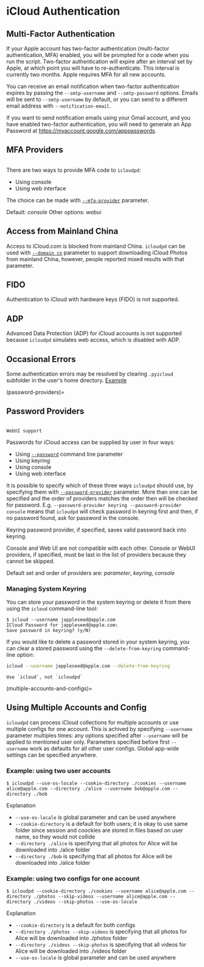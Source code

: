 # iCloud Authentication

## Multi-Factor Authentication

If your Apple account has two-factor authentication (multi-factor authentication, MFA) enabled,
you will be prompted for a code when you run the script. Two-factor authentication will expire after an interval set by Apple,
at which point you will have to re-authenticate. This interval is currently two months. Apple requires MFA for all new accounts.

You can receive an email notification when two-factor authentication expires by passing the
`--smtp-username` and `--smtp-password` options. Emails will be sent to `--smtp-username` by default,
or you can send to a different email address with `--notification-email`.

If you want to send notification emails using your Gmail account, and you have enabled two-factor authentication, you will need to generate an App Password at <https://myaccount.google.com/apppasswords>.

## MFA Providers

```{versionadded} 1.21.0
```

There are two ways to provide MFA code to `icloudpd`:
- Using console
- Using web interface

The choice can be made with [`--mfa-provider`](mfa-provider-parameter) parameter.

Default: *console*
Other options: *webui*

## Access from Mainland China

Access to iCloud.com is blocked from mainland China. `icloudpd` can be used with [`--domain cn`](domain-parameter) parameter to support downloading iCloud Photos from mainland China, however, people reported mixed results with that parameter.

## FIDO

Authentication to iCloud with hardware keys (FIDO) is not supported.

## ADP

Advanced Data Protection (ADP) for iCloud accounts is not supported because `icloudpd` simulates web access, which is disabled with ADP.

## Occasional Errors

Some authentication errors may be resolved by clearing `.pyicloud` subfolder in the user's home directory. [Example](https://github.com/icloud-photos-downloader/icloud_photos_downloader/issues/772#issuecomment-1950963522)

(password-providers)=
## Password Providers

```{versionadded} 1.20.0
```
```{versionadded} 1.21.0
WebUI support
```

Passwords for iCloud access can be supplied by user in four ways:
- Using [`--password`](password-parameter) command line parameter
- Using keyring
- Using console
- Using web interface

It is possible to specify which of these three ways `icloudpd` should use, by specifying them with [`--password-provider`](password-provider-parameter) parameter. More than one can be specified and the order
of providers matches the order then will be checked for password. E.g. `--password-provider keyring --password-provider console` means that `icloudpd` will check password in keyring first and then, if no password found, ask for password in the console.

Keyring password provider, if specified, saves valid password back into keyring.

Console and Web UI are not compatible with each other. Console or WebUI providers, if specified, must be last in the list of providers because they cannot be skipped.

Default set and order of providers are: *parameter*, *keyring*, *console*

### Managing System Keyring

You can store your password in the system keyring or delete it from there using the `icloud` command-line tool:

```
$ icloud --username jappleseed@apple.com
ICloud Password for jappleseed@apple.com:
Save password in keyring? (y/N)
```

If you would like to delete a password stored in your system keyring,
you can clear a stored password using the `--delete-from-keyring` command-line option:

``` sh
icloud --username jappleseed@apple.com --delete-from-keyring
```

```{note}
Use `icloud`, not `icloudpd`
```

(multiple-accounts-and-configs)=
## Using Multiple Accounts and Config

`icloudpd` can process iCloud collections for multiple accounts or use multiple configs for one account. This is achived by specifying `--username` parameter multiples times: any options specified after `--username` will be applied to mentioned user only. Parameters specified before first `--username` work as defaults for all other user configs. Global app-wide settings can be specified anywhere.

### Example: using two user accounts

```
$ icloudpd --use-os-locale --cookie-directory ./cookies --username alice@apple.com --directory ./alice --username bob@apple.com --directory ./bob
```

Explanation

- `--use-os-locale` is global parameter and can be used anywhere
- `--cookie-directory` is a default for both users; it is okay to use same folder since session and coockies are stored in files based on user name, so they would not collide
- `--directory ./alice` is specifying that all photos for Alice will be downloaded into ./alice folder
- `--directory ./bob` is specifying that all photos for Alice will be downloaded into ./alice folder

### Example: using two configs for one account

```
$ icloudpd --cookie-directory ./cookies --username alice@apple.com --directory ./photos --skip-videos --username alice@apple.com --directory ./videos --skip-photos --use-os-locale
```

Explanation

- `--cookie-directory` is a default for both configs
- `--directory ./photos --skip-videos` is specifying that all photos for Alice will be downloaded into ./photos folder
- `--directory ./videos --skip-photos` is specifying that all videos for Alice will be downloaded into ./videos folder
- `--use-os-locale` is global parameter and can be used anywhere

```{versionadded} 1.32.0
```
